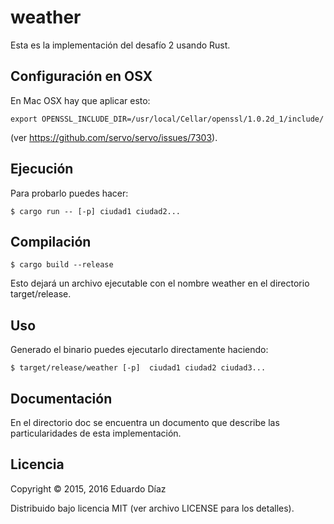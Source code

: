 # weather

Esta es la implementación del desafío 2 usando Rust.

## Configuración en OSX

En Mac OSX hay que aplicar esto: 

	export OPENSSL_INCLUDE_DIR=/usr/local/Cellar/openssl/1.0.2d_1/include/

(ver https://github.com/servo/servo/issues/7303).


## Ejecución

Para probarlo puedes hacer:

	$ cargo run -- [-p] ciudad1 ciudad2...

## Compilación

 	$ cargo build --release

Esto dejará un archivo ejecutable con el nombre weather en el directorio target/release.


## Uso

Generado el binario  puedes ejecutarlo directamente haciendo:

    $ target/release/weather [-p]  ciudad1 ciudad2 ciudad3...


## Documentación

En el directorio doc se encuentra un documento que describe las particularidades de esta implementación.

## Licencia

Copyright © 2015, 2016 Eduardo Díaz

Distribuido bajo licencia MIT (ver archivo LICENSE para los detalles).
